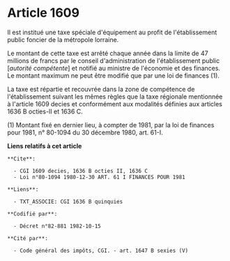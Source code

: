 # Article 1609

Il est institué une taxe spéciale d'équipement au profit de l'établissement public foncier de la métropole lorraine.

Le montant de cette taxe est arrêté chaque année dans la limite de 47 millions de francs par le conseil d'administration de
l'établissement public [*autorité compétente*] et notifié au ministre de l'économie et des finances. Le montant maximum ne
peut être modifié que par une loi de finances (1).

La taxe est répartie et recouvrée dans la zone de compétence de l'établissement suivant les mêmes règles que la taxe
régionale mentionnée à l'article 1609 decies et conformément aux modalités définies aux articles 1636 B octies-II et 1636 C.

(1) Montant fixé en dernier lieu, à compter de 1981, par la loi de finances pour 1981, n° 80-1094 du 30 décembre 1980, art.
61-I.

**Liens relatifs à cet article**

	**Cite**:

	  - CGI 1609 decies, 1636 B octies II, 1636 C
	  - Loi n°80-1094 1980-12-30 ART. 61 I FINANCES POUR 1981

	**Liens**:

	  - TXT_ASSOCIE: CGI 1636 B quinquies

	**Codifié par**:

	  - Décret n°82-881 1982-10-15

	**Cité par**:

	  - Code général des impôts, CGI. - art. 1647 B sexies (V)
